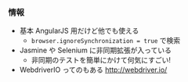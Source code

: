 ### 情報

* 基本 AngularJS 用だけど他でも使える
  - `browser.ignoreSynchronization = true` で検索
* Jasmine や Selenium に非同期拡張が入っている
  - 非同期のテストを簡単にかけて何気にすごい!
* WebdriverIO ってのもある http://webdriver.io/

